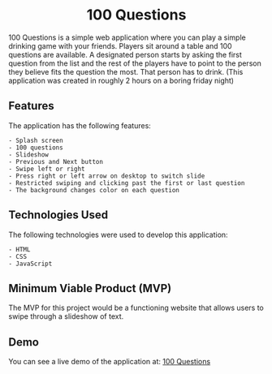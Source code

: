 



<h1 align="center">100 Questions</h1>





100 Questions is a simple web application where you can play a simple drinking game with your friends. Players sit around a table and 100 questions are available. A designated person starts by asking the first question from the list and the rest of the players have to point to the person they believe fits the question the most. That person has to drink.
(This application was created in roughly 2 hours on a boring friday night) 



## Features

The application has the following features:
```
- Splash screen
- 100 questions
- Slideshow
- Previous and Next button
- Swipe left or right
- Press right or left arrow on desktop to switch slide
- Restricted swiping and clicking past the first or last question
- The background changes color on each question
 ```
  
 ## Technologies Used

The following technologies were used to develop this application:
```
- HTML
- CSS
- JavaScript
```
## Minimum Viable Product (MVP)

The MVP for this project would be a functioning website that allows users to swipe through a slideshow of text.

    
## Demo

You can see a live demo of the application at: [100 Questions](https://hundred-questions.netlify.app) 




